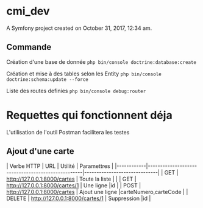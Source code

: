 cmi_dev
=======

A Symfony project created on October 31, 2017, 12:34 am.

## Commande 

Création d'une base de donnée 
`php bin/console doctrine:database:create`

Création et mise à des tables selon les Entity 
`php bin/console doctrine:schema:update --force`

Liste des routes definies
`php bin/console debug:router`



Requettes qui fonctionnent déja
===============================
L'utilisation de l'outil Postman facilitera les testes
## Ajout d'une carte
 

 | Verbe HTTP |			URL                  	|     Utilité     |          Paramettres         |
 |------------|---------------------------------------------------|------------------------------|
 |   GET      | http://127.0.0.1:8000/cartes  	|  Toute la liste |								 |
 |   GET      | http://127.0.0.1:8000/cartes/1	|     Une ligne   |id 							 |
 |   POST     | http://127.0.0.1:8000/cartes    | Ajout une ligne |carteNumero,carteCode		 |
 |  DELETE    | http://127.0.0.1:8000/cartes/1	|   Suppression   |id 							 |